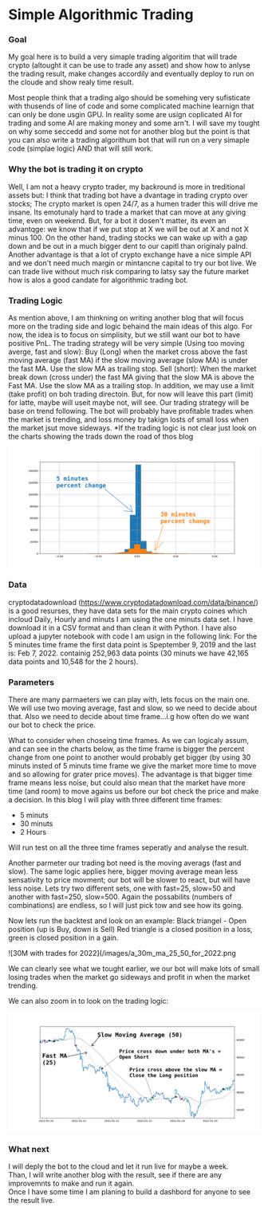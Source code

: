 # Simple Algorithmic Trading

### Goal
My goal here is to build a very simaple trading algoritim that will trade crypto (altought it can be use to trade any asset) and show how to anlyse the trading result, make changes accordily and eventually deploy to run on the cloude and show realy time result.

Most people think that a trading algo should be somehing very sufisticate with thusends of line of code and some complicated machine learnign that can only be done usgin GPU. In reality some are usign coplicated AI for trading and some AI are making money and some arn't. 
I will save my tought on why some seccedd and some not for another blog but the point is that you can also write a trading algorithum bot that will run on a very simaple code (simplae logic) AND that will still work. 

### Why the bot is trading it on crypto
Well, I am not a heavy crypto trader, my backround is more in treditional assets but:
I think that trading bot have a dvantage in trading crypto over stocks; 
The crypto market is open 24/7, as a humen trader this will drive me insane. Its emotunaly hard to trade a market that can move at any giving time, even on weekend. But, for a bot it dosen't matter, its even an advantqge: we know that if we put stop at X we will be out at X and not X minus 100. On the other hand, trading stocks we can wake up with a gap down and be out in a much bigger dent to our capitl than originaly palnd. 
Another advantage is that a lot of crypto exchange have a nice simple API and we don't need much margin or mintancne capital to try our bot live. We can trade live without much risk comparing to latsy say the future market how is alos a good candate for algorithmic trading bot.

### Trading Logic
As mention above, I am thinkning on writing another blog that will focus more on the trading side and logic behaind the main ideas of this algo. 
For now, the idea is to focus on simplisity, but we still want our bot to have positive PnL. 
The trading strategy will be very simple (Using too moving averge, fast and slow):
Buy (Long) when the market cross above the fast moving average (fast MA) if the slow moving average (slow MA) is under the fast MA. Use the slow MA as trailing stop.
Sell (short): When the market break down (cross under) the fast MA giving that the slow MA is above the Fast MA. Use the slow MA as a trailing stop. 
In addition, we may use a limit (take profit) on boh trading directoin. But, for now will leave this part (limit) for latte, maybe will useit maybe not, will see.
Our trading strategy will be base on trend following. The bot will probably have profitable trades when the market is trending, and loss money by takign losts of small loss when the market jsut move sideways. 
*If the trading logic is not clear just look on the charts showing the trads down the road of thos blog

![2H vs 30M](/images/01-5_and_30Mpct_change.png)

### Data
cryptodatadownload (https://www.cryptodatadownload.com/data/binance/) is a good resurses, they have data sets for the main crypto coines which incloud Daily, Hourly and minuts
I am using the one minuts data set. I have download it in a CSV format and than clean it with Python. I have also upload a jupyter notebook with code I am usign in the following link:
For the 5 minutes time frame the first data point is Speptember 9, 2019 and the last is: Feb 7, 2022. containig  252,963 data points (30 minuts we have 42,165 data points and 10,548 for the 2 hours).

### Parameters
There are many parmaeters we can play with, lets focus on the main one. We will use two moving average, fast and slow, so we need to decide about that. Also we need to decide about time frame...i.g how often do we want our bot to check the price.

What to consider when choseing time frames.
As we can logicaly assum, and can see in the charts below, as the time frame is bigger the percent change from one point to another would probably get bigger (by using 30 minuts insted of 5 minuts time frame we give the market more time to move and so allowing for grater price moves). The advantage is that bigger time frame means less noise, but could also mean that the market have more time (and room) to move agains us before our bot check the price and make a decision.
In this blog I will play with three different time frames:
- 5 minuts
- 30 minuts 
- 2 Hours

Will run test on all the three time frames seperatly and analyse the result.

Another parmeter our trading bot need is the moving averags (fast and slow). The same logic applies here, bigger moving average mean less sensativity to price movment; our bot will be slower to react, but will have less noise. Lets try two different sets, one with fast=25, slow=50 and another with fast=250, slow=500.
Again the possabilits (numbers of combinations) are endless, so I will just pick tow and see how its going.


Now lets run the backtest and look on an example:
Black triangel - Open position (up is Buy, down is Sell)
Red triangle is a closed position in a loss, green is closed position in a gain. 

![30M with trades for 2022](/images/a_30m_ma_25_50_for_2022.png

We can clearly see what we tought earlier, we our bot will make lots of small losing trades when the market go sideways and profit in when the market trending.

We can also zoom in to look on the trading logic:

![30M for Jan 19 to 25, 2022](/images/a_30m_ma_25_50_jan_19_to_25_2022.png)





### What next
I will deply the bot to the cloud and let it run live for maybe a week.  
Than, I will write another blog with the result, see if there are any improvemnts to make and run it again.  
Once I have some time I am planing to build a dashbord for anyone to see the result live.
